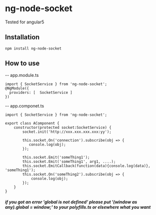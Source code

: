 # ng-node-socket

Tested for angular5

## Installation
```
npm install ng-node-socket
```

## How to use
-- app.module.ts
```
import { SocketService } from 'ng-node-socket';
@NgModule({
  providers: [  SocketService ]
})

```
-- app.componet.ts
```
import { SocketService } from 'ng-node-socket';

export class AComponent {
    constructor(protected socket:SocketService) {
        socket.init('http://xxx.xxx.xxx.xxx:yy');

        this.socket.On('connection').subscribe(obj => {
           console.log(obj);
        });

        this.socket.Emit('someThing1');
        this.socket.Emit('someThing1', arg1, ....);
        this.socket.EmitCallback(function(data){console.log(data)}, 'someThing1');
        this.socket.On('someThing2').subscribe(obj => {
            console.log(obj);
		});
    }
}
```

##### if you got an error 'global is not defined' please put '(window as any).global = window;' to your polyfills.ts or elsewhere what you want
